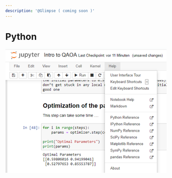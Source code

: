 ```yaml
---
description: '@Glimpse ( coming soon )'
---
```


# Python

![](<../../.gitbook/assets/image (3) (1).png>)
